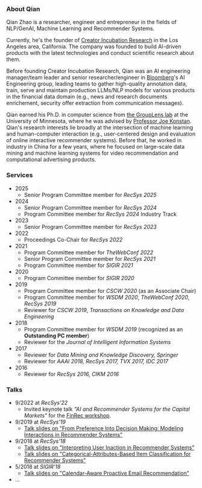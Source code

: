 
### About Qian

Qian Zhao is a researcher, engineer and entrepreneur in the fields of NLP/GenAI, Machine Learning and Recommender Systems.

Currently, he's the founder of [Creator Incubation Research](https://creatorincubationresearch.com/projects) in the Los Angeles area, California. The company was founded to build AI-driven products with the latest technologies and conduct scientific research about them. 

Before founding Creator Incubation Research, Qian was an AI engineering manager/team leader and senior researcher/engineer in [Bloomberg](https://www.bloomberg.com/professional/solution/bloomberg-terminal/)'s AI Engineering group, leading teams to gather high-quality annotation data, train, serve and maintain production LLMs/NLP models for various products in the financial data domain (e.g., news and research documents enrichement, security offer extraction from communication messages). 

Qian earned his Ph.D. in computer science from [the GroupLens lab](https://grouplens.org) at the University of Minnesota, where he was advised by [Professor Joe Konstan](http://konstan.umn.edu). Qian's research interests lie broadly at the intersection of machine learning and human-computer interaction (e.g., user-centered design and evaluation of online interactive recommender systems). Before that, he worked in industry in China for a few years, where he focused on large-scale data mining and machine learning systems for video recommendation and computational advertising products.

### Services

- 2025
    - Senior Program Committee member for _RecSys 2025_
- 2024
    - Senior Program Committee member for _RecSys 2024_
    - Program Committee member for _RecSys 2024_ Industry Track
- 2023
    - Senior Program Committee member for _RecSys 2023_
- 2022
    - Proceedings Co-Chair for _RecSys 2022_
- 2021
    - Program Committee member for _TheWebConf 2022_
    - Senior Program Committee member for _RecSys 2021_
    - Program Committee member for _SIGIR 2021_
- 2020
    - Program Committee member for _SIGIR 2020_
- 2019
    - Program Committee member for _CSCW 2020_ (as an Associate Chair)
    - Program Committee member for _WSDM 2020_, _TheWebConf 2020_, _RecSys 2019_
    - Reviewer for _CSCW 2019_, _Transactions on Knowledge and Data Engineering_
- 2018
    - Program Committee member for _WSDM 2019_ (recognized as an **Outstanding PC member**)
    - Reviewer for the _Journal of Intelligent Information Systems_
- 2017
    - Reviewer for _Data Mining and Knowledge Discovery, Springer_
    - Reviewer for _AAAI 2018, RecSys 2017, TVX 2017, IDC 2017_
- 2016
    - Reviewer for _RecSys 2016, CIKM 2016_

### Talks

- 9/2022 at _RecSys'22_
    - Invited keynote talk _"AI and Recommender Systems for the Capital Markets"_ for the [FinRec workshop](https://finrecsys.github.io/Program.html).
- 9/2019 at _RecSys'19_
    - [Talk slides on "From Preference Into Decision Making: Modeling Interactions in Recommender Systems"](slides/recsys19.pdf)
- 9/2018 at _RecSys'18_
    - [Talk slides on "Interpreting User Inaction in Recommender Systems"](slides/recsys18-a.pdf)
    - [Talk slides on "Categorical-Attributes-Based Item Classification for Recommender Systems"](slides/recsys18-b.pdf)
- 5/2018 at _SIGIR'18_
    - [Talk slides on "Calendar-Aware Proactive Email Recommendation"](slides/sigir18.pdf)
- ...
